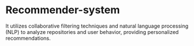 # Recommender-system
It utilizes collaborative filtering techniques and natural language processing (NLP) to analyze repositories and user behavior, providing personalized recommendations.
